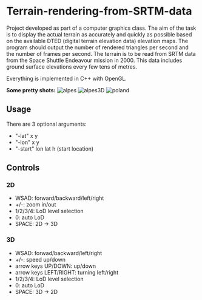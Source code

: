 # Terrain-rendering-from-SRTM-data
Project developed as part of a computer graphics class.
The aim of the task is to display the actual terrain as accurately and quickly as possible based on the available DTED (digital terrain elevation data) elevation maps. The program should output the number of rendered triangles per second and the number of frames per second.
The terrain is to be read from SRTM data from the Space Shuttle Endeavour mission in 2000. This data includes ground surface elevations every few tens of metres.

Everything is implemented in C++ with OpenGL.

**Some pretty shots:**
![alpes](https://github.com/user-attachments/assets/0688fa8a-9578-41f2-af06-882c3c24daa5)
![alpes3D](https://github.com/user-attachments/assets/539e0bce-72b3-43be-930c-9927adf21525)
![poland](https://github.com/user-attachments/assets/f578d72e-7622-4591-a1c8-be52f0c4f6a8)


## Usage
There are 3 optional arguments:
* "-lat" x y
* "-lon" x y
* "-start" lon lat h (start location)

## Controls
### 2D
* WSAD: forward/backward/left/right
* +/-: zoom in/out
* 1/2/3/4: LoD level selection
* 0: auto LoD
* SPACE: 2D -> 3D

### 3D
* WSAD: forwad/backward/left/right
* +/-: speed up/down
* arrow keys UP/DOWN: up/down
* arrow keys LEFT/RIGHT: turning left/right
* 1/2/3/4: LoD level selection
* 0: auto LoD
* SPACE: 3D -> 2D
